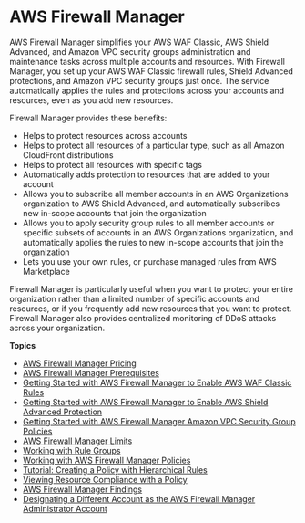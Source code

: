 # AWS Firewall Manager<a name="fms-chapter"></a>

AWS Firewall Manager simplifies your AWS WAF Classic, AWS Shield Advanced, and Amazon VPC security groups administration and maintenance tasks across multiple accounts and resources\. With Firewall Manager, you set up your AWS WAF Classic firewall rules, Shield Advanced protections, and Amazon VPC security groups just once\. The service automatically applies the rules and protections across your accounts and resources, even as you add new resources\. 

Firewall Manager provides these benefits:
+ Helps to protect resources across accounts
+ Helps to protect all resources of a particular type, such as all Amazon CloudFront distributions
+ Helps to protect all resources with specific tags
+ Automatically adds protection to resources that are added to your account
+ Allows you to subscribe all member accounts in an AWS Organizations organization to AWS Shield Advanced, and automatically subscribes new in\-scope accounts that join the organization
+ Allows you to apply security group rules to all member accounts or specific subsets of accounts in an AWS Organizations organization, and automatically applies the rules to new in\-scope accounts that join the organization
+ Lets you use your own rules, or purchase managed rules from AWS Marketplace

Firewall Manager is particularly useful when you want to protect your entire organization rather than a limited number of specific accounts and resources, or if you frequently add new resources that you want to protect\. Firewall Manager also provides centralized monitoring of DDoS attacks across your organization\.

**Topics**
+ [AWS Firewall Manager Pricing](aws-fms-pricing.md)
+ [AWS Firewall Manager Prerequisites](fms-prereq.md)
+ [Getting Started with AWS Firewall Manager to Enable AWS WAF Classic Rules](getting-started-fms.md)
+ [Getting Started with AWS Firewall Manager to Enable AWS Shield Advanced Protection](getting-started-fms-shield.md)
+ [Getting Started with AWS Firewall Manager Amazon VPC Security Group Policies](getting-started-fms-security-group.md)
+ [AWS Firewall Manager Limits](fms-limits.md)
+ [Working with Rule Groups](working-with-rule-groups.md)
+ [Working with AWS Firewall Manager Policies](working-with-policies.md)
+ [Tutorial: Creating a Policy with Hierarchical Rules](hierarchical-rules.md)
+ [Viewing Resource Compliance with a Policy](fms-compliance.md)
+ [AWS Firewall Manager Findings](fms-findings.md)
+ [Designating a Different Account as the AWS Firewall Manager Administrator Account](fms-change-administrator.md)